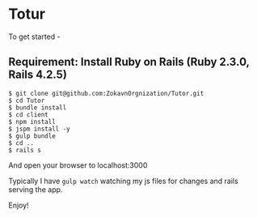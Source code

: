 # Totur

To get started -
## Requirement: Install Ruby on Rails (Ruby 2.3.0, Rails 4.2.5)
```
$ git clone git@github.com:ZokavnOrgnization/Tutor.git
$ cd Tutor
$ bundle install
$ cd client
$ npm install
$ jspm install -y
$ gulp bundle
$ cd ..
$ rails s
```

And open your browser to localhost:3000

Typically I have `gulp watch` watching my js files for changes and rails serving the app.

Enjoy!